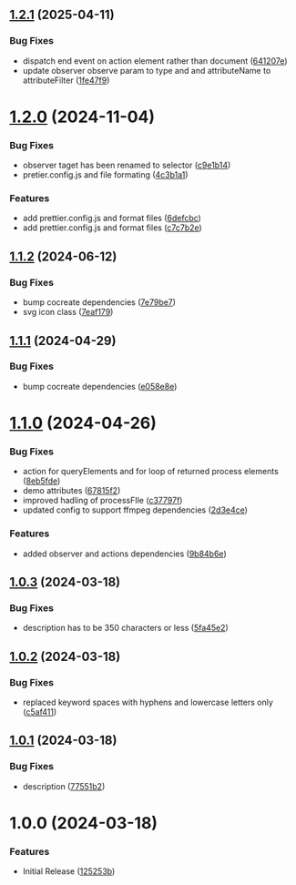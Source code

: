## [1.2.1](https://github.com/CoCreate-app/CoCreate-ffmpeg/compare/v1.2.0...v1.2.1) (2025-04-11)


### Bug Fixes

* dispatch end event on action element rather than document ([641207e](https://github.com/CoCreate-app/CoCreate-ffmpeg/commit/641207e7771a5d6c571c242a87500f76c85f5424))
* update observer observe param to type and and attributeName to attributeFilter ([1fe47f9](https://github.com/CoCreate-app/CoCreate-ffmpeg/commit/1fe47f9206bcfbe4d3c123ff3912ac58c879a8c5))

# [1.2.0](https://github.com/CoCreate-app/CoCreate-ffmpeg/compare/v1.1.2...v1.2.0) (2024-11-04)


### Bug Fixes

* observer taget has been renamed to selector ([c9e1b14](https://github.com/CoCreate-app/CoCreate-ffmpeg/commit/c9e1b14cfc4345e3d9eb73aede9999baa3204c75))
* pretier.config.js and file formating ([4c3b1a1](https://github.com/CoCreate-app/CoCreate-ffmpeg/commit/4c3b1a1cf3ce2eaab28d1b95d89bbec7a7725390))


### Features

* add prettier.config.js and format files ([6defcbc](https://github.com/CoCreate-app/CoCreate-ffmpeg/commit/6defcbc53cb244cc6fefeade2a7e07d361067673))
* add prettier.config.js and format files ([c7c7b2e](https://github.com/CoCreate-app/CoCreate-ffmpeg/commit/c7c7b2ef1d2faf8d14111eaf9fdd22628b6e8339))

## [1.1.2](https://github.com/CoCreate-app/CoCreate-ffmpeg/compare/v1.1.1...v1.1.2) (2024-06-12)


### Bug Fixes

* bump cocreate dependencies ([7e79be7](https://github.com/CoCreate-app/CoCreate-ffmpeg/commit/7e79be760ec2973fb05461c14c4ea77a4a4a99e9))
* svg icon class ([7eaf179](https://github.com/CoCreate-app/CoCreate-ffmpeg/commit/7eaf17998e413dbb17a1caee9f5b239a3114862e))

## [1.1.1](https://github.com/CoCreate-app/CoCreate-ffmpeg/compare/v1.1.0...v1.1.1) (2024-04-29)


### Bug Fixes

* bump cocreate dependencies ([e058e8e](https://github.com/CoCreate-app/CoCreate-ffmpeg/commit/e058e8ec1fb987ae34aea4edc79b454e74a2f554))

# [1.1.0](https://github.com/CoCreate-app/CoCreate-ffmpeg/compare/v1.0.3...v1.1.0) (2024-04-26)


### Bug Fixes

* action for queryElements and for loop of returned process elements ([8eb5fde](https://github.com/CoCreate-app/CoCreate-ffmpeg/commit/8eb5fdeb7247d2247c96fe785d747af7eb7381d2))
* demo attributes ([67815f2](https://github.com/CoCreate-app/CoCreate-ffmpeg/commit/67815f2a441fa86ec47db98cc0a9d10a30870f8d))
* improved hadling of processFIle ([c37797f](https://github.com/CoCreate-app/CoCreate-ffmpeg/commit/c37797fb6f57f91b2b17e4271a7dbafc43ed439d))
* updated config to support ffmpeg dependencies ([2d3e4ce](https://github.com/CoCreate-app/CoCreate-ffmpeg/commit/2d3e4ce96e5a117362a1b42d2ea8b5476e70f398))


### Features

* added observer and actions dependencies ([9b84b6e](https://github.com/CoCreate-app/CoCreate-ffmpeg/commit/9b84b6ebaf1e901c63cd67f39204f8fb67f9e5d9))

## [1.0.3](https://github.com/CoCreate-app/CoCreate-ffmpeg/compare/v1.0.2...v1.0.3) (2024-03-18)


### Bug Fixes

* description has to be 350 characters or less ([5fa45e2](https://github.com/CoCreate-app/CoCreate-ffmpeg/commit/5fa45e2da72bad32ed21e5771295a620154ab344))

## [1.0.2](https://github.com/CoCreate-app/CoCreate-ffmpeg/compare/v1.0.1...v1.0.2) (2024-03-18)


### Bug Fixes

* replaced keyword spaces with hyphens and lowercase letters only ([c5af411](https://github.com/CoCreate-app/CoCreate-ffmpeg/commit/c5af411ccb9158c634f7a68fb941069287b95454))

## [1.0.1](https://github.com/CoCreate-app/CoCreate-ffmpeg/compare/v1.0.0...v1.0.1) (2024-03-18)


### Bug Fixes

* description ([77551b2](https://github.com/CoCreate-app/CoCreate-ffmpeg/commit/77551b20a940b05c212dbad549624fea17082c61))

# 1.0.0 (2024-03-18)


### Features

* Initial Release ([125253b](https://github.com/CoCreate-app/CoCreate-ffmpeg/commit/125253b5f1808b3f7ef54d68cf638b5633f253ce))
